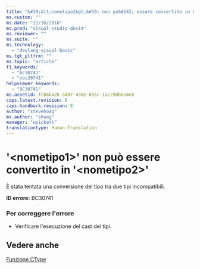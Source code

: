 ```yaml
---
title: "&#39;&lt;nometipo1&gt;&#39; non pu&#242; essere convertito in &#39;&lt;nometipo2&gt;&#39; | Microsoft Docs"
ms.custom: ""
ms.date: "11/16/2016"
ms.prod: "visual-studio-dev14"
ms.reviewer: ""
ms.suite: ""
ms.technology: 
  - "devlang-visual-basic"
ms.tgt_pltfrm: ""
ms.topic: "article"
f1_keywords: 
  - "bc30741"
  - "vbc30741"
helpviewer_keywords: 
  - "BC30741"
ms.assetid: fcb6b42b-a487-430e-b55c-1acc9db8a4e8
caps.latest.revision: 8
caps.handback.revision: 8
author: "stevehoag"
ms.author: "shoag"
manager: "wpickett"
translationtype: Human Translation
---
```

# &#39;&lt;nometipo1&gt;&#39; non pu&#242; essere convertito in &#39;&lt;nometipo2&gt;&#39;
È stata tentata una conversione del tipo tra due tipi incompatibili.  
  
 **ID errore:** BC30741  
  
### Per correggere l'errore  
  
-   Verificare l'esecuzione del cast dei tipi.  
  
## Vedere anche  
 [Funzione CType](../../visual-basic/language-reference/functions/ctype-function.md)